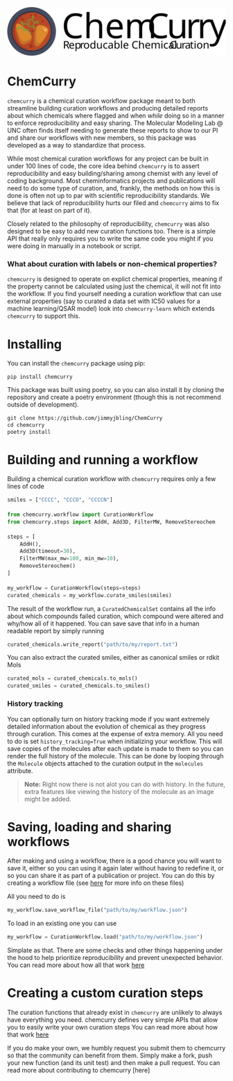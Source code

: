 <picture>
  <source media="(prefers-color-scheme: dark)" srcset="./ChemCurry-dark.svg">
  <source media="(prefers-color-scheme: light)" srcset="./ChemCurry-light.svg">
  <img src="./ChemCurry-light.svg?raw=true" alt="ChemCurry logo">
</picture>

# ChemCurry

`chemcurry` is a chemical curation workflow package meant to both streamline building
curation workflows and producing detailed reports about which chemicals where flagged
and when *while* doing so in a manner to enforce reproducibility and easy sharing.
The Molecular Modeling Lab @ UNC often finds itself needing
to generate these reports to show to our PI and share our workflows with new members,
so this package was developed as a way to standardize that process.

While most chemical curation workflows for any project can be built in under 100 lines of code,
the core idea behind `chemcurry` is to assert reproducibility and easy building/sharing
among chemist with any level of coding background. Most cheminformatics projects and
publications will need to do some type of curation, and, frankly, the methods on how
this is done is often not up to par with scientific reproducibility standards.
We believe that lack of reproducibility hurts our filed and `chemcurry` aims to
fix that (for at least on part of it).

Closely related to the philosophy of reproducibility, `chemcurry` was also designed to be
easy to add new curation functions too. There is a simple API that really only requires
you to write the same code you might if you were doing in manually in a notebook or script.

### What about curation with labels or non-chemical properties?

`chemcurry` is designed to operate on explict chemical properties, meaning if the property cannot
be calculated using just the chemical, it will not fit into the workflow.
If you find yourself needing a curation workflow that can use external properties
(say to curated a data set with IC50 values for a machine learning/QSAR model)
look into `chemcurry-learn` which extends `chemcurry` to support this.

# Installing
You can install the `chemcurry` package using pip:
```shell
pip install chemcurry
```

This package was built using poetry, so you can also install it by cloning the
repository and create a poetry environment
(though this is not recommend outside of development).
```shell
git clone https://github.com/jimmyjbling/ChemCurry
cd chemcurry
poetry install
```

# Building and running a workflow

Building a chemical curation workflow with `chemcurry` requires only a few lines of code

```python
smiles = ["CCCC", "CCCO", "CCCCN"]

from chemcurry.workflow import CurationWorkflow
from chemcurry.steps import AddH, Add3D, FilterMW, RemoveStereochem

steps = [
    AddH(),
    Add3D(timeout=30),
    FilterMW(max_mw=100, min_mw=10),
    RemoveStereochem()
]

my_workflow = CurationWorkflow(steps=steps)
curated_chemicals = my_workflow.curate_smiles(smiles)
```

The result of the workflow run, a `CuratedChemicalSet` contains all the info about which
compounds failed curation, which compound were altered and why/how all of it happened.
You can save save that info in a human readable report by simply running
```python
curated_chemicals.write_report("path/to/my/report.txt")
```

You can also extract the curated smiles, either as canonical smiles or rdkit Mols
```python
curated_mols = curated_chemicals.to_mols()
curated_smiles = curated_chemicals.to_smiles()
```

### History tracking
You can optionally turn on history tracking mode if you want extremely detailed
information about the evolution of chemical as they progress through curation.
This comes at the expense of extra memory. All you need to do is set `history_tracking=True`
when initializing your workflow. This will save copies of the molecules after each
update is made to them so you can render the full history of the molecule. This
can be done by looping through the `Molecule` objects attached to the curation output
in the `molecules` attribute.

> **Note:** Right now there is not alot you can do with history. In the future, extra features like
> viewing the history of the molecule as an image might be added.

# Saving, loading and sharing workflows
After making and using a workflow, there is a good chance you will want to save it,
either so you can using it again later without having to redefine it, or so you can
share it as part of a publication or project. You can do this by creating a workflow file
(see [here](./docs/workflow_files.rst) for more info on these files)

All you need to do is
```python
my_workflow.save_workflow_file("path/to/my/workflow.json")
```

To load in an existing one you can use
```python
my_workflow = CurationWorkflow.load("path/to/my/workflow.json")
```

Simplate as that. There are some checks and other things happening under the
hood to help prioritize reproducibility and prevent unexpected behavior. You
can read more about how all that work [here](./docs/workflow_files.rst)

# Creating a custom curation steps
The curation functions that already exist in `chemcurry` are unlikely to
always have everything you need.
chemcurry defines very simple APIs that allow you to easily write your own curation steps
You can read more about how that work [here](./docs/define_curation_step.rst)

If you do make your own, we humbly request you submit them to chemcurry so that
the community can benefit from them. Simply make a fork, push your new function
(and its unit test) and then make a pull request. You can read more about
contributing to chemcurry [here]
